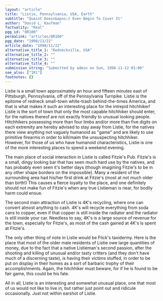 ```yaml
---
layout: "article"
title: "Listie, Pennsylvania, USA, Earth"
subtitle: "Quaint Doesn&apos;t Even Begin To Cover It"
author: "David L. Kaufman"
factuality: "Real"
pgg_id: "8R100"
permalink: "articles/8R100"
pgg_date: "1998/11/22"
article_date: "1998/11/22"
alternative_title_1: "Redneckville, USA"
alternative_title_2: ""
alternative_title_3: ""
alternative_title_4: ""
submission_string: "Submitted by admin on Sun, 1998-11-22 01:00"
see_also: ["1R1"]
footnotes: {}
---
```

<div>
<p>Listie is a small town approximately an hour and fifteen minutes east of Pittsburgh, Pennsylvania, off of the Pennsylvania Turnpike. Listie is the epitome of redneck small-town white-trash behind-the-times America, and that is what makes it such an interesting place for the intrepid hitchhiker! Listie is the sort of town that only the most capable hitchhiker should enter, for the natives thereof are not exactly friendly to unusual looking people. Hitchhikers possessing more than four limbs and/or more than five digits on each extremity are hereby advised to stay away from Listie, for the natives there view anything not vaguely humanoid as "game" and are likely to use primitive firearms in order to kill/maim the unsuspecting hitchhiker. However, for those of us who have humanoid characteristics, Listie is one of the more interesting places to spend a weekend evening.</p>
<p>The main place of social interaction in Listie is called Fitzie's Pub. Fitzie's is a small, dingy looking bar that has seen much hard use by the natives, and has probably even seen it's better days (though imagining Fitzie's to be in any other shape borders on the impossible). Many a resident of the surrounding area had his/her first drink at Fitzie's (most at not much older than birth!) This causes a fierce loyalty to the place, and one definitely should not make fun of Fitzie's when any true Listieman is near, for bodily harm could ensue.</p>
<p>The second main attraction of Listie is 4K's recycling, where one can convert almost anything to cash. 4K's will recycle everything from soda cans to copper, even if that copper is still inside the radiator and the radiator is still inside your car. Needless to say, 4K's is a large source of revenue for the town, especially for Fitzie's, as most of the cash gained at 4K's is spent at Fitzie's.</p>
<p>The only other thing of note in Listie would be Flick's taxidermy. Here is the place that most of the older male residents of Listie owe large quantities of money, due to the fact that a native Listieman's second passion, after the shooting and killing of unusual and/or tasty critters (and they don't have much of a discerning taste), is having their victims stuffed, in order to be put on display in their homes as a sort of barbaric trophy of their accomplishments. Again, the hitchhiker must beware, for if he is found to be fair game, this could be his fate.</p>
<p>All in all, Listie is an interesting and somewhat unusual place, one that most of us would not like to live in, but rather just point out and ridicule occasionally. Just not within earshot of Listie.</p>
</div>
